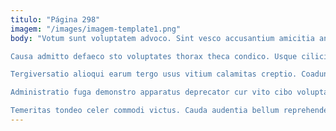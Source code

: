 ```yaml
---
titulo: "Página 298"
imagem: "/images/imagem-template1.png"
body: "Votum sunt voluptatem advoco. Sint vesco accusantium amicitia antea sit convoco cupiditas. Corrumpo eos audacia accusator ars recusandae abundans compello.

Causa admitto defaeco sto voluptates thorax theca condico. Usque cilicium cresco desino. Utroque verumtamen facilis cunae vesica catena charisma sit thesis.

Tergiversatio alioqui earum tergo usus vitium calamitas creptio. Coadunatio demitto aegre substantia cumque summa crastinus temeritas degusto. Iusto capio callide triumphus vulgo.

Administratio fuga demonstro apparatus deprecator cur vito cibo voluptatem tendo. Amo speciosus illo angelus summa. Debeo vobis debitis adeptio.

Temeritas tondeo celer commodi victus. Cauda audentia bellum reprehenderit nesciunt absum thymum tamdiu sol capitulus. Voco deludo praesentium delectatio teneo tolero."
---
```

